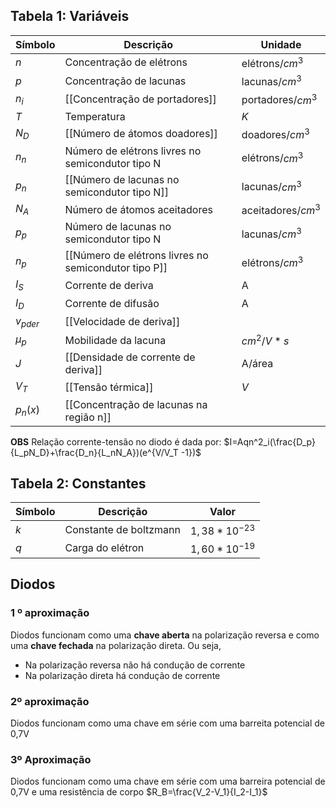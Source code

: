 ## Tabela 1: Variáveis
|Símbolo|Descrição|Unidade
|-|-|-|
|$n$|Concentração de elétrons|elétrons/$cm^3$|
|$p$|Concentração de lacunas|lacunas/$cm^3$|
|$n_i$|[[Concentração de portadores]]|portadores/$cm^3$|
|$T$|Temperatura|$K$|
|$N_D$|[[Número de átomos doadores]]|doadores/$cm^3$|
|$n_n$|Número de elétrons livres no semicondutor tipo N|elétrons/$cm^3$|
|$p_n$|[[Número de lacunas no semicondutor tipo N]]|lacunas/$cm^3$|
|$N_A$|Número de átomos aceitadores|aceitadores/$cm^3$|
|$p_p$|Número de lacunas no semicondutor tipo N|lacunas/$cm^3$|
|$n_p$|[[Número de elétrons livres no semicondutor tipo P]]|elétrons/$cm^3$|
|$I_S$|Corrente de deriva|A|
|$I_D$|Corrente de difusão|A|
|$v_{pder}$|[[Velocidade de deriva]]||
|$\mu_p$|Mobilidade da lacuna|$cm^2/V*s$|
|$J$|[[Densidade de corrente de deriva]]|A/área|
|$V_T$|[[Tensão térmica]]|$V$|
|$p_n(x)$|[[Concentração de lacunas na região n]]||

**OBS** Relação corrente-tensão no diodo é dada por:
$I=Aqn^2_i(\frac{D_p}{L_pN_D}+\frac{D_n}{L_nN_A})(e^{V/V_T -1})$

## Tabela 2: Constantes
|Símbolo|Descrição|Valor|
|-|-|-|
|$k$|Constante de boltzmann|$1,38 *10^{-23}$|
|$q$|Carga do elétron|$1,60*10^{-19}$|

## Diodos
### 1 º  aproximação
Diodos funcionam como uma **chave aberta** na polarização reversa e como uma **chave fechada** na polarização direta. Ou seja,

- Na polarização reversa não há condução de corrente
- Na polarização direta há condução de corrente
### 2º aproximação
Diodos funcionam como uma chave em série com uma barreita potencial de 0,7V
### 3º Aproximação
Diodos funcionam como uma chave em série com uma barreira potencial de 0,7V e uma resistência de corpo $R_B=\frac{V_2-V_1}{I_2-I_1}$
